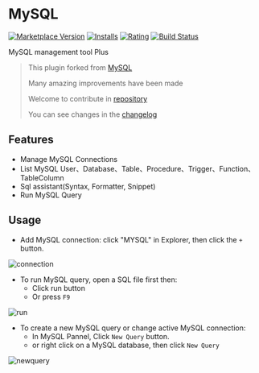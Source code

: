 # MySQL

[![Marketplace Version](https://vsmarketplacebadge.apphb.com/version-short/cweijan.vscode-mysql-manager.svg)](https://marketplace.visualstudio.com/items?itemName=cweijan.vscode-mysql-manager) [![Installs](https://vsmarketplacebadge.apphb.com/installs-short/cweijan.vscode-mysql-manager.svg)](https://marketplace.visualstudio.com/items?itemName=cweijan.vscode-mysql-manager) [![Rating](https://vsmarketplacebadge.apphb.com/rating-short/cweijan.vscode-mysql-manager.svg)](https://marketplace.visualstudio.com/items?itemName=cweijan.vscode-mysql-manager) [![Build Status](https://travis-ci.org/formulahendry/vscode-mysql.svg?branch=master)](https://travis-ci.org/formulahendry/vscode-mysql)

MySQL management tool Plus


> This plugin forked from [MySQL](https://marketplace.visualstudio.com/items?itemName=formulahendry.vscode-mysql)
> 
> Many amazing improvements have been made
> 
> Welcome to contribute in [repository](https://github.com/cweijan/vscode-mysql)
>
> You can see changes in the [changelog](https://github.com/cweijan/vscode-mysql/blob/master/CHANGELOG.md)

## Features

* Manage MySQL Connections 
* List MySQL User、Database、Table、Procedure、Trigger、Function、TableColumn
* Sql assistant(Syntax, Formatter, Snippet)
* Run MySQL Query

## Usage

* Add MySQL connection: click "MYSQL" in Explorer, then click the `+` button.

![connection](https://github.com/cweijan/vscode-mysql/raw/master/images/connection.jpg)

* To run MySQL query, open a SQL file first then:
  * Click run button
  * Or press `F9` 

![run](https://github.com/cweijan/vscode-mysql/raw/master/images/run.jpg)

* To create a new MySQL query or change active MySQL connection:
  * In MySQL Pannel, Click `New Query` button.
  * or right click on a MySQL database, then click `New Query`

![newquery](https://github.com/cweijan/vscode-mysql/raw/master/images/newquery.jpg)

<!-- ## Settings

* `vscode-mysql.maxTableCount`: The maximum table count shown in the tree view. (Default is **500**) -->